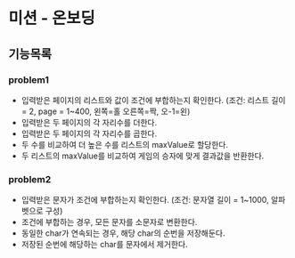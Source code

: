 # 미션 - 온보딩

## 기능목록

### problem1
 - 입력받은 페이지의 리스트와 값이 조건에 부합하는지 확인한다. (조건: 리스트 길이 = 2, page = 1~400, 왼쪽=홀 오른쪽=짝, 오-1=왼)
 - 입력받은 두 페이지의 각 자리수를 더한다.
 - 입력받은 두 페이지의 각 자리수를 곱한다.
 - 두 수를 비교하여 더 높은 수를 리스트의 maxValue로 할당한다.
 - 두 리스트의 maxValue를 비교하여 게임의 승자에 맞게 결과값을 반환한다.

### problem2
 - 입력받은 문자가 조건에 부합하는지 확인한다. (조건: 문자열 길이 = 1~1000, 알파벳으로 구성)
 - 조건에 부합하는 경우, 모든 문자를 소문자로 변환한다.
 - 동일한 char가 연속되는 경우, 해당 char의 순번을 저장해둔다.
 - 저장된 순번에 해당하는 char를 문자에서 제거한다.